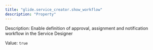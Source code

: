 ```yaml
---
title: "glide.service_creator.show_workflow"
description: "Property"
---
```


Description: Enable definition of approval, assignment and notification workflow in the Service Designer

Value: `true`